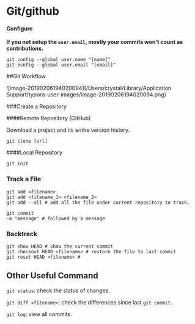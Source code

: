 # Git/github

#### Configure

**If you not setup the `user.email`, mostly your commits won't count as contributions.**

```shell
git config --global user.name "[name]"
git ocnfig --global user.email "[email]"
```

##Git Workflow

![image-20190206194020094](/Users/crystal/Library/Application Support/typora-user-images/image-20190206194020094.png)

###Create a Repository

####Remote Repository (GitHub)

Download a project and its entire version history.

```shell
git clone [url]
```

####Local Repository

```shell
git init
```

### Track a File

```shell
git add <filename>
git add <filename_1> <filename_2>
git add --all # add all the file under current repository to track.
```

```shell
git commit
-m "message" # followed by a message
```

### Backtrack

```shell
git show HEAD # show the current commit
git checkout HEAD <filename> # restore the file to last commit
git reset HEAD <filename> # 
```



## Other Useful Command

`git status`: check the status of changes.

`git diff <filename>`: check the differences since last `git commit`.

`git log`: view all commits.

